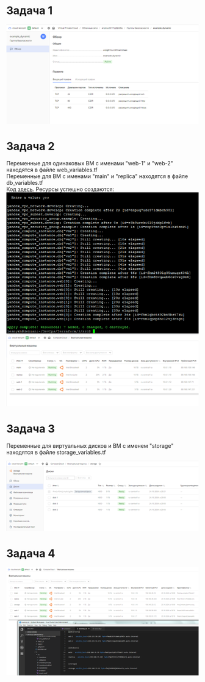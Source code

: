 # Задача 1
![](https://github.com/OlgaLesnykh/screenshots/blob/main/Terraform_018.png)    
# Задача 2
Переменные для одинаковых ВМ с именами "web-1" и "web-2" находятся в файле web_variables.tf    
Переменные для ВМ с именами "main" и "replica" находятся в файле db_variables.tf    
Код [здесь](https://github.com/OlgaLesnykh/DevOps/tree/main/Terraform/3/src).
Ресурсы успешно создаются:    
![](https://github.com/OlgaLesnykh/screenshots/blob/main/Terraform_019.png)    
![](https://github.com/OlgaLesnykh/screenshots/blob/main/Terraform_020.png)    
# Задача 3
Переменные для виртуальных дисков и ВМ c именем "storage" находятся в файле storage_variables.tf    
    
![](https://github.com/OlgaLesnykh/screenshots/blob/main/Terraform_021.png)    
# Задача 4
![](https://github.com/OlgaLesnykh/screenshots/blob/main/Terraform_022.png)    
